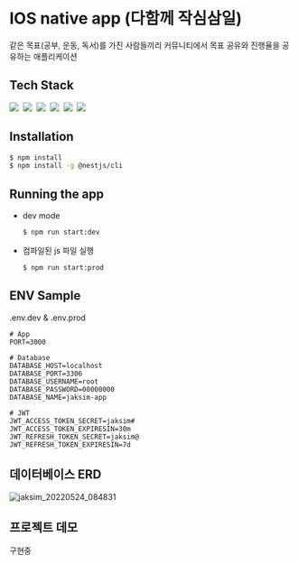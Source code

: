 # IOS native app (다함께 작심삼일)

같은 목표(공부, 운동, 독서)를 가진 사람들끼리 커뮤니티에서 목표 공유와 진행율을 공유하는 애플리케이션

## Tech Stack

<p>
  <img src="https://img.shields.io/badge/TypeScript-3178C6?style=flat-square&logo=TypeScript&logoColor=white"/></a>&nbsp
  <img src="https://img.shields.io/badge/NestJS-E0234E?style=flat-square&logo=NestJS&logoColor=white"/></a>&nbsp
  <img src="https://img.shields.io/badge/Docker-2496ED?style=flat-square&logo=Docker&logoColor=white"/></a>&nbsp
  <img src="https://img.shields.io/badge/GitHub Actions-2088FF?style=flat-square&logo=GitHub Actions&logoColor=white"/></a>&nbsp
  <img src="https://img.shields.io/badge/Amazon AWS-232F3E?style=flat-square&logo=Amazon AWS&logoColor=white"/></a>&nbsp
  <img src="https://img.shields.io/badge/MySQL-4479A1?style=flat-square&logo=MySQL&logoColor=white"/></a>&nbsp
</p>

## Installation

```bash
$ npm install
$ npm install -g @nestjs/cli
```

## Running the app

- dev mode
  ```bash
  $ npm run start:dev
  ```
- 컴파일된 js 파일 실행
  ```bash
  $ npm run start:prod
  ```

## ENV Sample

.env.dev & .env.prod

```
# App
PORT=3000

# Database
DATABASE_HOST=localhost
DATABASE_PORT=3306
DATABASE_USERNAME=root
DATABASE_PASSWORD=00000000
DATABASE_NAME=jaksim-app

# JWT
JWT_ACCESS_TOKEN_SECRET=jaksim#
JWT_ACCESS_TOKEN_EXPIRESIN=30m
JWT_REFRESH_TOKEN_SECRET=jaksim@
JWT_REFRESH_TOKEN_EXPIRESIN=7d
```

## 데이터베이스 ERD

![jaksim_20220524_084831](https://user-images.githubusercontent.com/66250890/169922037-0c65c846-e7f0-48d1-b566-8b0be28e990e.png)



## 프로젝트 데모

구현중


